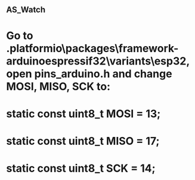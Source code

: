 ## AS_Watch

# Go to .platformio\packages\framework-arduinoespressif32\variants\esp32, open pins_arduino.h and change MOSI, MISO, SCK to:
# static const uint8_t MOSI = 13;
# static const uint8_t MISO = 17;
# static const uint8_t SCK = 14;
